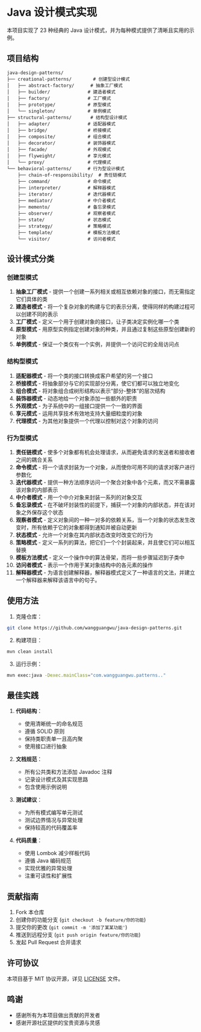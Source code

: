 # Java 设计模式实现

本项目实现了 23 种经典的 Java 设计模式，并为每种模式提供了清晰且实用的示例。

## 项目结构

```
java-design-patterns/
├── creational-patterns/        # 创建型设计模式
│   ├── abstract-factory/      # 抽象工厂模式
│   ├── builder/              # 建造者模式
│   ├── factory/              # 工厂模式
│   ├── prototype/            # 原型模式
│   └── singleton/            # 单例模式
├── structural-patterns/       # 结构型设计模式
│   ├── adapter/              # 适配器模式
│   ├── bridge/               # 桥接模式
│   ├── composite/            # 组合模式
│   ├── decorator/            # 装饰器模式
│   ├── facade/               # 外观模式
│   ├── flyweight/            # 享元模式
│   └── proxy/                # 代理模式
└── behavioral-patterns/      # 行为型设计模式
    ├── chain-of-responsibility/  # 责任链模式
    ├── command/              # 命令模式
    ├── interpreter/          # 解释器模式
    ├── iterator/             # 迭代器模式
    ├── mediator/             # 中介者模式
    ├── memento/              # 备忘录模式
    ├── observer/             # 观察者模式
    ├── state/                # 状态模式
    ├── strategy/             # 策略模式
    ├── template/             # 模板方法模式
    └── visitor/              # 访问者模式
```

## 设计模式分类

### 创建型模式
1. **抽象工厂模式** - 提供一个创建一系列相关或相互依赖对象的接口，而无需指定它们具体的类
2. **建造者模式** - 将一个复杂对象的构建与它的表示分离，使得同样的构建过程可以创建不同的表示
3. **工厂模式** - 定义一个用于创建对象的接口，让子类决定实例化哪一个类
4. **原型模式** - 用原型实例指定创建对象的种类，并且通过复制这些原型创建新的对象
5. **单例模式** - 保证一个类仅有一个实例，并提供一个访问它的全局访问点

### 结构型模式
1. **适配器模式** - 将一个类的接口转换成客户希望的另一个接口
2. **桥接模式** - 将抽象部分与它的实现部分分离，使它们都可以独立地变化
3. **组合模式** - 将对象组合成树形结构以表示“部分-整体”的层次结构
4. **装饰器模式** - 动态地给一个对象添加一些额外的职责
5. **外观模式** - 为子系统中的一组接口提供一个一致的界面
6. **享元模式** - 运用共享技术有效地支持大量细粒度的对象
7. **代理模式** - 为其他对象提供一个代理以控制对这个对象的访问

### 行为型模式
1. **责任链模式** - 使多个对象都有机会处理请求，从而避免请求的发送者和接收者之间的耦合关系
2. **命令模式** - 将一个请求封装为一个对象，从而使你可用不同的请求对客户进行参数化
3. **迭代器模式** - 提供一种方法顺序访问一个聚合对象中各个元素，而又不需暴露该对象的内部表示
4. **中介者模式** - 用一个中介对象来封装一系列的对象交互
5. **备忘录模式** - 在不破坏封装性的前提下，捕获一个对象的内部状态，并在该对象之外保存这个状态
6. **观察者模式** - 定义对象间的一种一对多的依赖关系，当一个对象的状态发生改变时，所有依赖于它的对象都得到通知并被自动更新
7. **状态模式** - 允许一个对象在其内部状态改变时改变它的行为
8. **策略模式** - 定义一系列的算法，把它们一个个封装起来，并且使它们可以相互替换
9. **模板方法模式** - 定义一个操作中的算法骨架，而将一些步骤延迟到子类中
10. **访问者模式** - 表示一个作用于某对象结构中的各元素的操作
11. **解释器模式** - 为语言创建解释器，解释器模式定义了一种语言的文法，并建立一个解释器来解释该语言中的句子。

## 使用方法

1. 克隆仓库：
```bash
git clone https://github.com/wangguangwu/java-design-patterns.git
```

2. 构建项目：
```bash
mvn clean install
```

3. 运行示例：
```bash
mvn exec:java -Dexec.mainClass="com.wangguangwu.patterns.."
```

## 最佳实践

1. **代码结构**：
    - 使用清晰统一的命名规范
    - 遵循 SOLID 原则
    - 保持类职责单一且高内聚
    - 使用接口进行抽象

2. **文档规范**：
    - 所有公共类和方法添加 Javadoc 注释
    - 记录设计模式及其实现思路
    - 包含使用示例说明

3. **测试建议**：
    - 为所有模式编写单元测试
    - 测试边界情况与异常处理
    - 保持较高的代码覆盖率

4. **代码质量**：
    - 使用 Lombok 减少样板代码
    - 遵循 Java 编码规范
    - 实现优雅的异常处理
    - 注重可读性和扩展性

## 贡献指南

1. Fork 本仓库
2. 创建你的功能分支 (`git checkout -b feature/你的功能`)
3. 提交你的更改 (`git commit -m '添加了某某功能'`)
4. 推送到远程分支 (`git push origin feature/你的功能`)
5. 发起 Pull Request 合并请求

## 许可协议

本项目基于 MIT 协议开源，详见 [LICENSE](LICENSE) 文件。

## 鸣谢

- 感谢所有为本项目做出贡献的开发者
- 感谢开源社区提供的宝贵资源与灵感